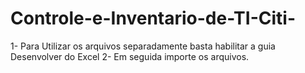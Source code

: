 # Controle-e-Inventario-de-TI-Citi-

1- Para Utilizar os arquivos separadamente basta habilitar a guia Desenvolver do Excel
2- Em seguida importe os arquivos.
